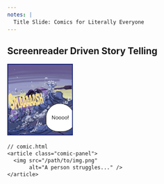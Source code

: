```yaml
---
notes: |
  Title Slide: Comics for Literally Everyone
---
```


## Screenreader Driven Story Telling <!-- .element:  -->


<div class="clearfix">
  <div class="left" style="width:30%">
    <img width="200" alt="Single frame from Diamanias comic: A person struggles to keep their balance on a boat on stormy sea. They shout: Noooo!" src="/assets/images/frame.png"  />
  </div>
  <div class="right" style="width:70%">
    <pre ><code class="html" data-line-numbers="4" data-trim>// comic.html
&lt;article class="comic-panel"&gt;
  &lt;img src="/path/to/img.png"
       alt="A person struggles..." /&gt;
&lt;/article&gt;
</code></pre>
  </div>
</div>

<!-- .slide: data-transition="fade-in" -->
